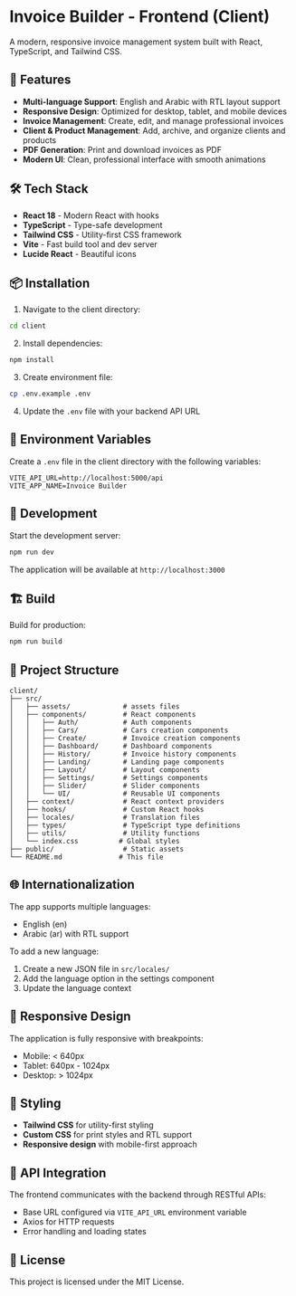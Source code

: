 # Invoice Builder - Frontend (Client)

A modern, responsive invoice management system built with React, TypeScript, and Tailwind CSS.

## 🚀 Features

- **Multi-language Support**: English and Arabic with RTL layout support
- **Responsive Design**: Optimized for desktop, tablet, and mobile devices
- **Invoice Management**: Create, edit, and manage professional invoices
- **Client & Product Management**: Add, archive, and organize clients and products
- **PDF Generation**: Print and download invoices as PDF
- **Modern UI**: Clean, professional interface with smooth animations

## 🛠️ Tech Stack

- **React 18** - Modern React with hooks
- **TypeScript** - Type-safe development
- **Tailwind CSS** - Utility-first CSS framework
- **Vite** - Fast build tool and dev server
- **Lucide React** - Beautiful icons

## 📦 Installation

1. Navigate to the client directory:

```bash
cd client
```

2. Install dependencies:

```bash
npm install
```

3. Create environment file:

```bash
cp .env.example .env
```

4. Update the `.env` file with your backend API URL

## 🔧 Environment Variables

Create a `.env` file in the client directory with the following variables:

```env
VITE_API_URL=http://localhost:5000/api
VITE_APP_NAME=Invoice Builder
```

## 🚀 Development

Start the development server:

```bash
npm run dev
```

The application will be available at `http://localhost:3000`

## 🏗️ Build

Build for production:

```bash
npm run build
```

## 📁 Project Structure

```
client/
├── src/
│   ├── assets/             # assets files
│   ├── components/         # React components
│   │   ├── Auth/           # Auth components
│   │   ├── Cars/           # Cars creation components
│   │   ├── Create/         # Invoice creation components
│   │   ├── Dashboard/      # Dashboard components
│   │   ├── History/        # Invoice history components
│   │   ├── Landing/        # Landing page components
│   │   ├── Layout/         # Layout components
│   │   ├── Settings/       # Settings components
│   │   ├── Slider/         # Slider components
│   │   └── UI/             # Reusable UI components
│   ├── context/            # React context providers
│   ├── hooks/              # Custom React hooks
│   ├── locales/            # Translation files
│   ├── types/              # TypeScript type definitions
│   ├── utils/              # Utility functions
│   └── index.css          # Global styles
├── public/                 # Static assets
└── README.md              # This file
```

## 🌐 Internationalization

The app supports multiple languages:

- English (en)
- Arabic (ar) with RTL support

To add a new language:

1. Create a new JSON file in `src/locales/`
2. Add the language option in the settings component
3. Update the language context

## 📱 Responsive Design

The application is fully responsive with breakpoints:

- Mobile: < 640px
- Tablet: 640px - 1024px
- Desktop: > 1024px

## 🎨 Styling

- **Tailwind CSS** for utility-first styling
- **Custom CSS** for print styles and RTL support
- **Responsive design** with mobile-first approach

## 🔗 API Integration

The frontend communicates with the backend through RESTful APIs:

- Base URL configured via `VITE_API_URL` environment variable
- Axios for HTTP requests
- Error handling and loading states

## 📄 License

This project is licensed under the MIT License.
